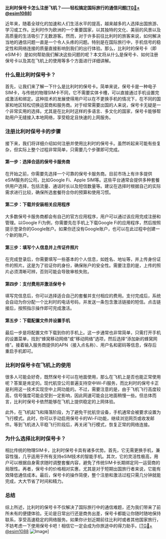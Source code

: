 **比利时保号卡怎么注册飞机？——轻松搞定国际旅行的通信问题[[TG💪+ @esim1088](https://t.me/s/esim1088)]**

近年来，随着全球化的加速和人们生活水平的提高，越来越多的人选择出国旅游、学习或工作。比利时作为欧洲的一个重要国家，以其独特的文化、美丽的风景以及高质量的生活吸引了无数游客。然而，对于许多前往比利时的旅客来说，如何解决当地的通信问题一直是一个令人头疼的问题。特别是在国际旅行中，手机信号的稳定性和网络连接的质量直接影响到我们的出行体验。那么，比利时的保号卡（即eSIM卡）是如何帮助我们解决这些问题的呢？本文将从什么是保号卡、如何注册保号卡以及其在飞机上的使用等多个方面进行详细讲解。

### 什么是比利时保号卡？

首先，让我们来了解一下什么是比利时的保号卡。简单来说，保号卡是一种电子SIM卡，与传统的物理SIM卡不同，它不需要实体卡槽，可以直接通过手机设置完成激活和绑定。这种技术的发展使得用户可以在不更换手机的情况下，在不同的国家和地区轻松切换运营商和服务商。对于经常需要出国的人来说，保号卡无疑是一个非常实用的选择。尤其是在比利时这样的多语言、多文化的国家，保号卡能够帮助用户无缝接入本地网络，享受稳定且快速的上网服务。

### 注册比利时保号卡的步骤

接下来，我们将详细介绍如何注册并使用比利时的保号卡。虽然听起来可能有些复杂，但实际上整个过程非常简单，只需要几个步骤即可完成。

#### 第一步：选择合适的保号卡服务商

在开始之前，你需要先选择一个可靠的保号卡服务商。目前市场上有许多提供eSIM服务的公司，比如Google Fi、Apple SIM等。这些平台通常会提供多种套餐供用户选择，包括流量、通话时长以及短信数量等。建议在选择时根据自己的实际需求进行比较，确保所选套餐符合你的预算和使用习惯。

#### 第二步：下载并安装相关应用程序

大多数保号卡服务商都会有自己的官方应用程序，用户可以通过该应用完成注册和管理。以Google Fi为例，你需要先在手机上下载Google Fi的应用程序，然后按照提示登录你的Google账户。如果你还没有Google账户，也可以在此过程中创建一个新的账户。

#### 第三步：填写个人信息并上传证件照片

在完成登录后，你需要填写一些基本的个人信息，如姓名、地址等，并上传身份证件的照片。这是为了验证你的身份，确保账户的安全性。需要注意的是，上传的照片必须清晰可辨，否则可能会导致审核失败。

#### 第四步：支付费用并激活保号卡

填写完信息后，你可以选择适合自己的套餐并支付相应的费用。支付完成后，系统会自动为你分配一个比利时的电话号码，并发送一条包含激活链接的短信。点击链接后，按照指示操作即可完成激活。

#### 第五步：下载配置文件并设置手机

最后一步是将配置文件下载到你的手机上。这一步通常也非常简单，只需打开手机的设置菜单，找到“蜂窝移动网络”或“移动网络”选项，然后选择“添加新的蜂窝网络”。接着输入服务商提供的APN（接入点名称）、用户名和密码等信息，保存后重启手机即可。

### 比利时保号卡在飞机上的使用

很多人可能会好奇，既然保号卡可以在地面使用，那么在飞机上是否也能正常使用呢？答案是肯定的。现代航空公司普遍支持空中Wi-Fi服务，而比利时的保号卡正是利用这一技术实现空中上网功能的。不过，需要注意的是，由于飞机飞行高度较高，信号强度可能会受到一定影响，因此网速可能会比地面稍慢一些。但总体而言，比利时保号卡依然能够在飞机上提供稳定的上网体验。

此外，在飞机起飞和降落阶段，为了避免干扰航空设备，手机通常会被要求设置为飞行模式。此时，你可以手动启用保号卡的Wi-Fi功能，继续浏览网页或收发邮件。等到飞机进入平稳飞行阶段后，再关闭飞行模式，恢复正常的网络连接。

### 为什么选择比利时保号卡？

相比传统的物理SIM卡，比利时保号卡具有诸多优势。首先，它无需更换手机，兼容性强，几乎适用于所有支持eSIM技术的智能手机。其次，它的灵活性极高，用户可以根据自身需求随时调整套餐内容，避免了传统SIM卡长期绑定同一运营商的局限性。再者，保号卡的价格相对实惠，尤其是对于短期出国旅行者来说，它能有效降低通信成本。最后，保号卡的操作简便，整个注册和激活过程只需几分钟就能完成，大大节省了时间和精力。

### 总结

综上所述，比利时的保号卡不仅解决了国际旅行中的通信难题，还为我们带来了前所未有的便捷体验。无论是日常出行还是商务出差，保号卡都能让你随时随地保持联系，享受高速稳定的网络服务。如果你计划近期前往比利时或者其他国家旅行，不妨考虑一下使用保号卡吧！相信它一定会成为你旅途中的得力助手。[[TG💪+ @esim1088](https://t.me/s/esim1088) ![Image](https://i.postimg.cc/4NQfJmqS/Snipaste-2025-05-13-00-14-12.png)]